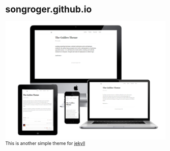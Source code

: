 # songroger.github.io
![preview](preview.png)
This is another simple theme for [jekyll](http://jekyllrb.com/)